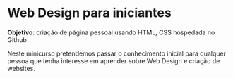 # Web Design para iniciantes



**Objetivo**: criação de página pessoal usando HTML, CSS hospedada no Github

Neste minicurso pretendemos passar o conhecimento inicial para qualquer pessoa que tenha interesse em aprender sobre Web Design e criação de websites.
